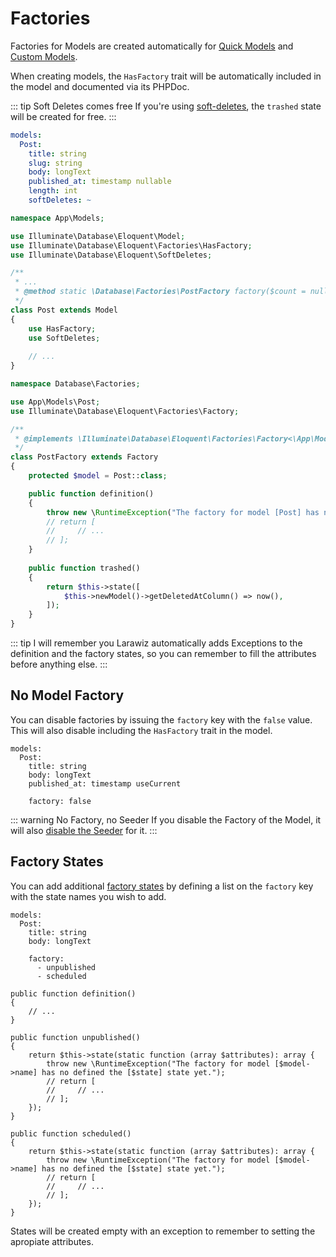 # Factories

Factories for Models are created automatically for [Quick Models](../model.md#quick-model) and [Custom Models](../model.md#custom-model).

When creating models, the `HasFactory` trait will be automatically included in the model and documented via its PHPDoc.

::: tip Soft Deletes comes free
If you're using [soft-deletes](../model-columns/soft-deletes.md#deleted-factory-state), the `trashed` state will be created for free.
:::

```yaml
models:
  Post:
    title: string
    slug: string
    body: longText
    published_at: timestamp nullable
    length: int
    softDeletes: ~
```

```php
namespace App\Models;

use Illuminate\Database\Eloquent\Model;
use Illuminate\Database\Eloquent\Factories\HasFactory;
use Illuminate\Database\Eloquent\SoftDeletes;

/**
 * ... 
 * @method static \Database\Factories\PostFactory factory($count = null, $state = [])
 */
class Post extends Model
{
    use HasFactory;
    use SoftDeletes;
    
    // ...
}
```

```php
namespace Database\Factories;

use App\Models\Post;
use Illuminate\Database\Eloquent\Factories\Factory;

/**
 * @implements \Illuminate\Database\Eloquent\Factories\Factory<\App\Models\Post>
 */
class PostFactory extends Factory
{
    protected $model = Post::class;

    public function definition()
    {
        throw new \RuntimeException("The factory for model [Post] has no defined attributes yet.");
        // return [
        //     // ...
        // ];
    }
    
    public function trashed()
    {
        return $this->state([
            $this->newModel()->getDeletedAtColumn() => now(),
        ]);
    }
}
```

::: tip I will remember you
Larawiz automatically adds Exceptions to the definition and the factory states, so you can remember to fill the attributes before anything else.
:::

## No Model Factory

You can disable factories by issuing the `factory` key with the `false` value. This will also disable including the `HasFactory` trait in the model.

```yaml{9}
models:
  Post:
    title: string
    body: longText
    published_at: timestamp useCurrent
  
    factory: false
```

::: warning No Factory, no Seeder
If you disable the Factory of the Model, it will also [disable the Seeder](seeders.md) for it.
:::

## Factory States

You can add additional [factory states](https://laravel.com/docs/database-testing#factory-states) by defining a list on the `factory` key with the state names you wish to add.

```yaml{6-8}
models:
  Post:
    title: string
    body: longText
    
    factory:
      - unpublished
      - scheduled
```

```php{6-14,16-24}
public function definition()
{
    // ...
}

public function unpublished()
{
    return $this->state(static function (array $attributes): array {
        throw new \RuntimeException("The factory for model [$model->name] has no defined the [$state] state yet.");
        // return [
        //     // ...
        // ];
    });
}

public function scheduled()
{
    return $this->state(static function (array $attributes): array {
        throw new \RuntimeException("The factory for model [$model->name] has no defined the [$state] state yet.");
        // return [
        //     // ...
        // ];
    });
}
```

States will be created empty with an exception to remember to setting the apropiate attributes.